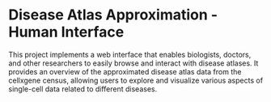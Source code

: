 # Disease Atlas Approximation - Human Interface

This project implements a web interface that enables biologists, doctors, and other researchers to easily browse and interact with disease atlases. It provides an overview of the approximated disease atlas data from the cellxgene census, allowing users to explore and visualize various aspects of single-cell data related to different diseases.